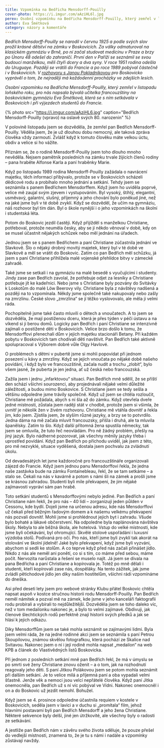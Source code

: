 ```yaml
---
title: Vzpomínka na Bedřicha Mensdorff-Pouilly
cover-photo: https://i.imgur.com/aAziHL6l.jpg
perex: Osobní vzpomínku na Bedřicha Mensdorff-Pouilly, který zemřel v listopadu loňského roku, pro nás napsala bývalá učitelka francouzštiny na boskovickém gymnáziu Eva Šmétková.
author: Eva Šmétková
category: názory a komentáře
---
```


*Bedřich Mensdorff-Pouilly se narodil v červnu 1925 a podle svých slov prožil krásné dětství na zámku v Boskovicích. Za války odmaturoval na klasickém gymnáziu v Brně, po ní začal studovat medicínu v Praze a brzy po Únoru 48 odešel do zahraničí. První den v Paříži se seznámil se svou budoucí manželkou, měli čtyři dcery a dva syny. V roce 1951 rodina odešla do Uruguaye. Později se vrátili do Francie a po roce 1989 pobýval částečně i v Boskovicích. V [rozhovoru s Janou Pokladníkovou](http://stare.boskovicko.cz/cislo.phtml?iss_id=93#art_3065) pro Boskovicko vyprávěl o tom, že nejraději má každodenní procházky ve zdejších lesích.*

*Osobní vzpomínku na Bedřicha Mensdorff-Pouilly, který zemřel v listopadu loňského roku, pro nás napsala bývalá učitelka francouzštiny na boskovickém gymnáziu Eva Šmétková, která se s ním setkávala v Boskovicích i při výjezdech studentů do Francie.*

{% photo src="https://i.imgur.com/aAziHL6.jpg" caption="Bedřich Mensdorff-Pouilly (vpravo) na oslavě svých 80. narozenin" %}

V polovině listopadu jsem se dozvěděla, že zemřel pan Bedřich Mensdorff-Pouilly. Věděla jsem, že je už dlouhou dobu nemocný, ale taková zpráva člověka vždy zarmoutí. Zvlášť když k tomuto člověku máte velkou úctu, obdiv a velice si ho vážíte.

Přiznám se, že o rodině Mensdorff-Pouilly jsem toho dlouho mnoho nevěděla. Nejsem pamětník posledních na zámku trvale žijících členů rodiny – pana hraběte Alfonse Karla a paní hraběnky Marie.

Když po listopadu 1989 rodina Mensdorff-Pouilly zažádala o navrácení majetku, těch informací přibývalo, protože se v Boskovicích scházeli dědicové rodu a probíhalo mnoho jednání a setkání. Tehdy jsem se seznámila s panem Bedřichem Mensdorffem. Když jsem ho uviděla poprvé, velice mě zaujal svým zjevem i vystupováním. Byl vysoký, štíhlý, elegantní, usměvavý, galantní, slušný, příjemný a jeho chování bylo poněkud jiné, než na jaké jsme byli v té době zvyklí. Když se dozvěděl, že učím na gymnáziu, náš rozhovor byl tím dán. Byl o škole nynější i o jeho vzpomínkách na školní i studentská léta.

Potom do Boskovic jezdil častěji. Když přijížděl s manželkou Christiane, potřeboval, protože neuměla česky, aby se jí někdo věnoval v době, kdy on se musel účastnit nějakých schůzek nebo měl jednání na úřadech.

Jednou jsem se s panem Bedřichem a paní Christiane zúčastnila jednání ve Slavkově. Šlo o nějaký drobný movitý majetek, který byl v té době ve Slavkově a měl se vrátit do Boskovic. Zatím co pan Bedřich měl schůzku, já jsem s paní Christiane přihlížela malé vojenské přehlídce bitvy v zámecké zahradě.

Také jsme se setkali i na gymnáziu na malé besedě s vyučujícími i studenty. Jindy zase pan Bedřich zavolal, že potřebuje odjet za lesníky a Christiane potřebuje jít ke kadeřnici. Nebo jsme s Christiane byly pozvány do Svitávky k Loskotům do malé Löw Beerovy vily. Christiane byla z návštěvy nadšená a později na to vzpomínala. Někdy jsme společně také nakupovaly nebo zašly na zmrzlinu. České slovo „zmrzlina“ se jí těžko vyslovovalo, ale měla ji velmi ráda.

Pochopitelně jsme také často mluvili o dětech a vnoučatech. A to jsem se dozvěděla, že mají postiženou dceru, která je přes týden v péči ústavu a na víkend si ji berou domů. Logicky pan Bedřich i paní Christiane se intenzivně zajímali o postižené děti v Boskovicích. Velice brzo došlo k tomu, že Mensdorffovi přenechali dům v jejich majetku stacionáři Betany. Při každém pobytu v Boskovicích tam chodívali děti navštívit. Pan Bedřich také aktivně spolupracoval s Výborem dobré vůle Olgy Havlové.

O problémech s dětmi v pubertě jsme si mohli popovídat při jednom posezení u kávy a zmrzliny. Když se jejich vnoučata po nějaké době našeho povídání, i když bylo ve francouzštině, začala nudit a trochu „zlobit“, bylo všem jasné, že puberta je jen jedna, ať už česká nebo francouzská.

Zažila jsem i jednu „infarktovou“ situaci. Pan Bedřich mně sdělil, že se příští den schází všichni sourozenci, aby projednávali nějaké velmi důležité záležitosti, a budou mimo Boskovice. S Christiane jsem se tedy sešla a většinu odpoledne jsme trávily společně. Když už jsem se chtěla rozloučit, Christiane mě požádala, abych s ní šla až do zámku. Když otevřela dveře jedné místnosti, zůstala jsem raději stát v chodbě, protože jsem si všimla, že uvnitř je několik žen v živém rozhovoru. Christiane mě vtáhla dovnitř a řekla jim, kdo jsem. Zjistila jsem, že slyším různé jazyky, a brzy se to potvrdilo. Jedna dáma na mě začala mluvit francouzsky, přišla i druhá, ale ta mluvila španělsky. Zatím to šlo. Když další přítomná žena spustila německy, tak jsem se omluvila, že tuto řeč neovládám. Pro ně žádný problém, přešly na jiný jazyk. Bylo nádherné pozorovat, jak všechny měnily jazyky třeba i uprostřed povídání. Když pan Bedřich po příchodu uviděl, jak jsem z této, pro mě nezvyklé, situace vyděšená, dostala jsem pochvalu za zvládnutí úkolu.

Od devadesátých let jsme každoročně pro francouzštináře organizovali zájezd do Francie. Když jsem jednou panu Mensdorffovi řekla, že jedna naše zastávka bude na zámku Fontainebleau, řekl, že se tam setkáme – a stalo se. Čekali na nás v kavárně a potom s námi šli na zámek a prošli jsme se krásnou zahradou. Studenti byli mile překvapeni, že jim nějaké zajímavosti vypráví sám pan hrabě.

Toto setkání studentů s Mensdorffovými nebylo jediné. Pan Bedřich a paní Christiane nám řekli, že pro nás – 40 lidí – zorganizují jeden půlden v Cessonu, kde bydlí. Dojeli jsme na určenou adresu, kde nás Mensdorffovi už čekali před běžným řadovým domem a k našemu velkému překvapení nás pozvali dovnitř. Mohli jsme si prohlédnout jejich byt i zahradu. Všude bylo bohaté a lákavé občerstvení. Na odpoledne byla naplánována návštěva školy. Nebyla to ale běžná škola, ale hotelová. Vstup do velké místnosti, kde jsme byli očekáváni, byl ohromující. Skvělé stolové uspořádání i luxusní výzdoba stolů. Podívaná pro oči. Pro nás, kteří jsme byli zvyklí tak akorát na stolování ve školní jídelně! Jaké bylo překvapení, když jsme byli vyzváni, abychom si sedli ke stolům. A co teprve když před nás začali přinášet jídlo. Nikdo z nás ale neměl ani ponětí, co si s tím, co máme před sebou, máme počít. Nervozita narůstala a řešení se muselo najít. Já jsem se dívala na pana Bedřicha a paní Christiane a kopírovala je. Totéž po mně dělali i studenti, kteří kopírovali zase nás, dospěláky. Na tento zážitek, jak jsme zvládli pětichodové jídlo jen díky našim hostitelům, všichni rádi vzpomínáme do dneška.

Asi před deseti lety jsem pro webové stránky Klubu přátel Boskovic chtěla napsat aspoň v kostce stručnou historii rodu Mensdorff-Pouilly. Pan Bedřich neměl námitek a pozval mě na zámek, kde jsme v jeho kanceláři faktografii rodu probírali a vybírali to nejdůležitější. Dozvěděla jsem se toho daleko víc, než v tom medailonku nakonec je, a bylo to velmi zajímavé. Obdivuji, jak členové šlechtických rodů perfektně znají historii svých předků a jak se hlásí k jejich odkazu.

Díky Mensdorffům jsem se také mohla seznámit se zajímavými lidmi. Byla jsem velmi ráda, že na jedné rodinné akci jsem se seznámila s paní Petrou Skoupilovou, známou skvělou fotografkou, která pochází ze Skalice nad Svitavou. Nakonec jsem o ní i její rodině mohla napsat „medailon“ na web KPB a článek do Vlastivědných listů Boskovicka.

Při jednom z posledních setkání mně pan Bedřich řekl, že má v úmyslu se po smrti své ženy Christiane znovu oženit – a o tom, jak na rozhodnutí reagovaly jeho děti. S paní Jitkou Polákovou jsem se potom mohla seznámit při dalším setkání. Je to velice milá a příjemná paní a oba vypadali velmi šťastně. Jenže věk a nemoci jsou velcí nepřátelé člověka. Když paní Jitka onemocněla, pan Bedřich už s ní víc pobýval ve Vídni. Nakonec onemocněl i on a do Boskovic už jezdit nemohl. Bohužel.

Když jsem se 4. prosince odpoledne účastnila requiem v kostele v Boskovicích, seděla jsem v lavici a v duchu si „promítala“ film, jehož hlavními postavami byli pan Bedřich Mensdorff a jeho žena Christiane. Některé sekvence byly delší, jiné jen útržkovité, ale všechny byly o radosti ze setkávání.

A jestliže pan Bedřich nám v závěru svého života sděluje, že pouze přešel do vedlejší místnosti, znamená to, že je tu s námi i nadále a vzpomínky zůstávají navždy.